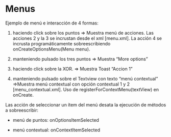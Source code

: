 # Menus
Ejemplo de menú e interacción de 4 formas:

1) haciendo click sobre los puntos => Muestra menú de acciones. Las acciones 2 y la 3 se incrustan desde el xml [menu.xml]. La acción 4 se incrusta programáticamente sobreescribiendo onCreateOptionsMenu(Menu menu).

2) manteniendo pulsado los tres puntos  => Muestra “More options”

3) haciendo click sobre la XOR. => Muestra Toast “Accion 1”

4) manteniendo pulsado sobre el Textview con texto “menú contextual” =>Muestra menú contextual con opción contextual 1 y 2 [menu_contextual.xml].  Uso de registerForContextMenu(textView) en onCreate.


Las acción de seleccionar un ítem del menú desata la ejecución de métodos a sobreescribir:

- menú de puntos:  onOptionsItemSelected

- menú contextual: onContextItemSelected

